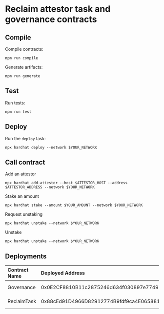 # Reclaim attestor task and governance contracts

## Compile

Compile contracts:

```shell
npm run compile
```

Generate artifacts:

```shell
npm run generate
```

## Test

Run tests:

```shell
npm run test
```

## Deploy

Run the `deploy` task:

```shell
npx hardhat deploy --network $YOUR_NETWORK
```

## Call contract

Add an attestor

```shell
npx hardhat add-attestor --host $ATTESTOR_HOST --address $ATTESTOR_ADDRESS --network $YOUR_NETWORK
```

Stake an amount

```shell
npx hardhat stake --amount $YOUR_AMOUNT --network $YOUR_NETWORK
```

Request unstaking

```shell
npx hardhat unstake --network $YOUR_NETWORK
```

Unstake

```shell
npx hardhat unstake --network $YOUR_NETWORK
```

## Deployments

| Contract Name | Deployed Address                           | Explorer Link                                                                        |
| :------------ | :----------------------------------------- | :----------------------------------------------------------------------------------- |
| Governance    | 0x0E2CF8810B11c2875246d634f030897e77491680 | https://testnet-scan.mechain.tech/address/0x0E2CF8810B11c2875246d634f030897e77491680 |
| ReclaimTask   | 0x88cEd91D4966D82912774B9fdf9ca4E065881a91 | https://testnet-scan.mechain.tech/address/0x88cEd91D4966D82912774B9fdf9ca4E065881a91 |
